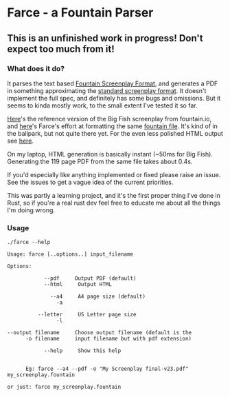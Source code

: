 # Farce - a Fountain Parser

## This is an unfinished work in progress! Don't expect too much from it!

### What does it do?

It parses the text based [Fountain Screenplay Format](https://fountain.io/), and generates a PDF in something approximating the [standard screenplay format](https://www.nfi.edu/screenplay-format/). It doesn't implement the full spec, and definitely has some bugs and omissions. But it seems to kinda mostly work, to the small extent I've tested it so far.

[Here](https://fountain.io/_downloads/Big%20Fish.pdf)'s the reference version of the Big Fish screenplay from fountain.io, and [here](./samples/Big-Fish.pdf)'s Farce's effort at formatting the same [fountain file](https://fountain.io/_downloads/Big-Fish.fountain). It's kind of in the ballpark, but not quite there yet. For the even less polished HTML output see [here](./samples/Big-Fish.html).

On my laptop, HTML generation is basically instant (~50ms for Big Fish). Generating the 119 page PDF from the same file takes about 0.4s.

If you'd especially like anything implemented or fixed please raise an issue. See the issues to get a vague idea of the current priorities.

This was partly a learning project, and it's the first proper thing I've done in Rust, so if you're a real rust dev feel free to educate me about all the things I'm doing wrong.

### Usage

    ./farce --help
    
    Usage: farce [..options..] input_filename

    Options:

                --pdf     Output PDF (default)
                --html     Output HTML

                  --a4     A4 page size (default)
                    -a

              --letter     US Letter page size
                    -l

    --output filename     Choose output filename (default is the
          -o filename     input filename but with pdf extension)

                --help     Show this help


          Eg: farce --a4 --pdf -o "My Screenplay final-v23.pdf" my_screenplay.fountain

    or just: farce my_screenplay.fountain
